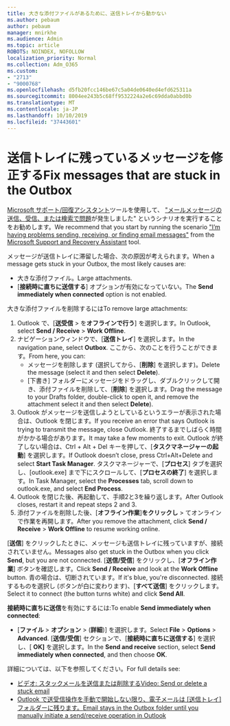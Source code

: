 ```yaml
---
title: 大きな添付ファイルがあるために、送信トレイから動かない
ms.author: pebaum
author: pebaum
manager: mnirkhe
ms.audience: Admin
ms.topic: article
ROBOTS: NOINDEX, NOFOLLOW
localization_priority: Normal
ms.collection: Adm_O365
ms.custom:
- "2713"
- "9000768"
ms.openlocfilehash: d5fb20fcc146be67c5a04de0640ed4efd625311a
ms.sourcegitcommit: 8004ee243b5c68ff9532224a2e6c69dda0abbd0b
ms.translationtype: MT
ms.contentlocale: ja-JP
ms.lasthandoff: 10/10/2019
ms.locfileid: "37443601"
---
```

# <a name="fix-messages-that-are-stuck-in-the-outbox"></a><span data-ttu-id="ba825-102">送信トレイに残っているメッセージを修正する</span><span class="sxs-lookup"><span data-stu-id="ba825-102">Fix messages that are stuck in the Outbox</span></span>

<span data-ttu-id="ba825-103">[Microsoft サポート/回復アシスタント](https://diagnostics.office.com/#/)ツールを使用して、 ["メールメッセージの送信、受信、または検索で問題](https://aka.ms/SaRA-OutlookSendReceive)が発生しました" というシナリオを実行することをお勧めします。</span><span class="sxs-lookup"><span data-stu-id="ba825-103">We recommend that you start by running the scenario ["I’m having problems sending, receiving, or finding email messages"](https://aka.ms/SaRA-OutlookSendReceive) from the [Microsoft Support and Recovery Assistant](https://diagnostics.office.com/#/) tool.</span></span>

<span data-ttu-id="ba825-104">メッセージが送信トレイに滞留した場合、次の原因が考えられます。</span><span class="sxs-lookup"><span data-stu-id="ba825-104">When a message gets stuck in your Outbox, the most likely causes are:</span></span>
- <span data-ttu-id="ba825-105">大きな添付ファイル。</span><span class="sxs-lookup"><span data-stu-id="ba825-105">Large attachments.</span></span>
- <span data-ttu-id="ba825-106">[**接続時に直ちに送信する**] オプションが有効になっていない。</span><span class="sxs-lookup"><span data-stu-id="ba825-106">The **Send immediately when connected** option is not enabled.</span></span>

<span data-ttu-id="ba825-107">大きな添付ファイルを削除するには</span><span class="sxs-lookup"><span data-stu-id="ba825-107">To remove large attachments:</span></span> 

1. <span data-ttu-id="ba825-108">Outlook で、[**送受信** > を**オフラインで行う**] を選択します。</span><span class="sxs-lookup"><span data-stu-id="ba825-108">In Outlook, select **Send / Receive** > **Work Offline**.</span></span> 
2. <span data-ttu-id="ba825-109">ナビゲーションウィンドウで、[**送信トレイ**] を選択します。</span><span class="sxs-lookup"><span data-stu-id="ba825-109">In the navigation pane, select **Outbox**.</span></span> <span data-ttu-id="ba825-110">ここから、次のことを行うことができます。</span><span class="sxs-lookup"><span data-stu-id="ba825-110">From here, you can:</span></span> 
    - <span data-ttu-id="ba825-111">メッセージを削除します (選択してから、[**削除**] を選択します)。</span><span class="sxs-lookup"><span data-stu-id="ba825-111">Delete the message (select it and then select **Delete**).</span></span>
    - <span data-ttu-id="ba825-112">[下書き] フォルダーにメッセージをドラッグし、ダブルクリックして開き、添付ファイルを削除して、[**削除**] を選択します。</span><span class="sxs-lookup"><span data-stu-id="ba825-112">Drag the message to your Drafts folder, double-click to open it, and remove the attachment select it and then select **Delete**).</span></span>
3. <span data-ttu-id="ba825-113">Outlook がメッセージを送信しようとしているというエラーが表示された場合は、Outlook を閉じます。</span><span class="sxs-lookup"><span data-stu-id="ba825-113">If you receive an error that says Outlook is trying to transmit the message, close Outlook.</span></span> <span data-ttu-id="ba825-114">終了するまでしばらく時間がかかる場合があります。</span><span class="sxs-lookup"><span data-stu-id="ba825-114">It may take a few moments to exit.</span></span> <span data-ttu-id="ba825-115">Outlook が終了しない場合は、Ctrl + Alt + Del キーを押して、[**タスクマネージャーの起動**] を選択します。</span><span class="sxs-lookup"><span data-stu-id="ba825-115">If Outlook doesn’t close, press Ctrl+Alt+Delete and select **Start Task Manager**.</span></span> <span data-ttu-id="ba825-116">タスクマネージャーで、[**プロセス**] タブを選択し、[outlook.exe] まで下にスクロールして、[**プロセスの終了**] を選択します。</span><span class="sxs-lookup"><span data-stu-id="ba825-116">In Task Manager, select the **Processes** tab, scroll down to outlook.exe, and select **End Process**.</span></span>
4. <span data-ttu-id="ba825-117">Outlook を閉じた後、再起動して、手順2と3を繰り返します。</span><span class="sxs-lookup"><span data-stu-id="ba825-117">After Outlook closes, restart it and repeat steps 2 and 3.</span></span> 
5. <span data-ttu-id="ba825-118">添付ファイルを削除した後、[**オフライン作業**]**をクリックし** > てオンラインで作業を再開します。</span><span class="sxs-lookup"><span data-stu-id="ba825-118">After you remove the attachment, click **Send / Receive** > **Work Offline** to resume working online.</span></span> 

<span data-ttu-id="ba825-119">[**送信**] をクリックしたときに、メッセージも送信トレイに残っていますが、接続されていません。</span><span class="sxs-lookup"><span data-stu-id="ba825-119">Messages also get stuck in the Outbox when you click **Send**, but you are not connected.</span></span> <span data-ttu-id="ba825-120">[**送信/受信**] をクリックし、[**オフライン作業**] ボタンを確認します。</span><span class="sxs-lookup"><span data-stu-id="ba825-120">Click **Send / Receive** and look at the **Work Offline** button.</span></span> <span data-ttu-id="ba825-121">青の場合は、切断されています。</span><span class="sxs-lookup"><span data-stu-id="ba825-121">If it's blue, you're disconnected.</span></span> <span data-ttu-id="ba825-122">接続するものを選択し (ボタンが白に変わります)、[**すべて送信**] をクリックします。</span><span class="sxs-lookup"><span data-stu-id="ba825-122">Select it to connect (the button turns white) and click **Send All**.</span></span>
 
<span data-ttu-id="ba825-123">**接続時に直ちに送信**を有効にするには:</span><span class="sxs-lookup"><span data-stu-id="ba825-123">To enable **Send immediately when connected**:</span></span>
 
- <span data-ttu-id="ba825-124">[**ファイル** > **オプション** >  (**詳細**)] を選択します。</span><span class="sxs-lookup"><span data-stu-id="ba825-124">Select **File** > **Options** >  **Advanced**.</span></span>
<span data-ttu-id="ba825-125">[**送信/受信**] セクションで、[**接続時に直ちに送信する**] を選択し、[ **OK]** を選択します。</span><span class="sxs-lookup"><span data-stu-id="ba825-125">In the **Send and receive** section, select **Send immediately when connected**, and then choose **OK**.</span></span>
 
<span data-ttu-id="ba825-126">詳細については、以下を参照してください。</span><span class="sxs-lookup"><span data-stu-id="ba825-126">For full details see:</span></span>
- [<span data-ttu-id="ba825-127">ビデオ: スタックメールを送信または削除する</span><span class="sxs-lookup"><span data-stu-id="ba825-127">Video: Send or delete a stuck email</span></span>](https://support.office.com/article/Video-Send-or-delete-an-email-stuck-in-your-outbox-26d5d34a-4e5f-444a-a9e8-44db04a94dec) 
- <span data-ttu-id="ba825-128">[Outlook で送受信操作を手動で開始しない限り、電子メールは [送信トレイ] フォルダーに残ります。](https://support.microsoft.com/help/2797572/email-stays-in-the-outbox-folder-until-you-manually-initiate-a-send-re)</span><span class="sxs-lookup"><span data-stu-id="ba825-128">[Email stays in the Outbox folder until you manually initiate a send/receive operation in Outlook](https://support.microsoft.com/help/2797572/email-stays-in-the-outbox-folder-until-you-manually-initiate-a-send-re)</span></span>
